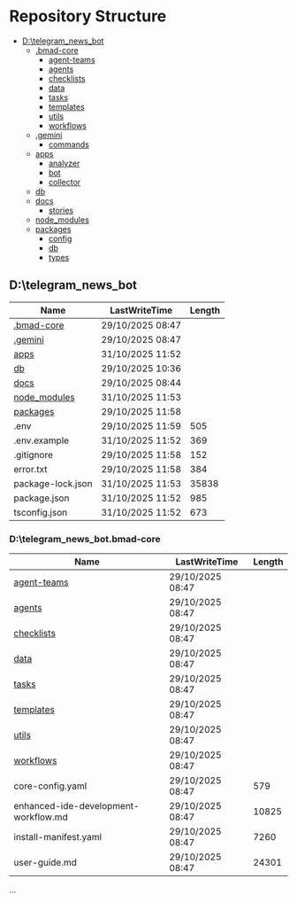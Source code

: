 # Repository Structure

*   [D:\telegram_news_bot](#dtelegram_news_bot)
    *   [.bmad-core](#dtelegram_news_botbmad-core)
        *   [agent-teams](#dtelegram_news_botbmad-coreagent-teams)
        *   [agents](#dtelegram_news_botbmad-coreagents)
        *   [checklists](#dtelegram_news_botbmad-corechecklists)
        *   [data](#dtelegram_news_botbmad-coredata)
        *   [tasks](#dtelegram_news_botbmad-coretasks)
        *   [templates](#dtelegram_news_botbmad-coretemplates)
        *   [utils](#dtelegram_news_botbmad-coreutils)
        *   [workflows](#dtelegram_news_botbmad-coreworkflows)
    *   [.gemini](#dtelegram_news_botgemini)
        *   [commands](#dtelegram_news_botgeminicoomands)
    *   [apps](#dtelegram_news_botapps)
        *   [analyzer](#dtelegram_news_botappsanalyzer)
        *   [bot](#dtelegram_news_botappsbot)
        *   [collector](#dtelegram_news_botappscollector)
    *   [db](#dtelegram_news_botdb)
    *   [docs](#dtelegram_news_botdocs)
        *   [stories](#dtelegram_news_botdocsstories)
    *   [node_modules](#dtelegram_news_botnode_modules)
    *   [packages](#dtelegram_news_botpackages)
        *   [config](#dtelegram_news_botpackagesconfig)
        *   [db](#dtelegram_news_botpackagesdb)
        *   [types](#dtelegram_news_botpackagestypes)

<a name="dtelegram_news_bot"></a>
## D:\telegram_news_bot

| Name | LastWriteTime | Length |
| --- | --- | --- |
| [.bmad-core](#dtelegram_news_botbmad-core) | 29/10/2025 08:47 | |
| [.gemini](#dtelegram_news_botgemini) | 29/10/2025 08:47 | |
| [apps](#dtelegram_news_botapps) | 31/10/2025 11:52 | |
| [db](#dtelegram_news_botdb) | 29/10/2025 10:36 | |
| [docs](#dtelegram_news_botdocs) | 29/10/2025 08:44 | |
| [node_modules](#dtelegram_news_botnode_modules) | 31/10/2025 11:53 | |
| [packages](#dtelegram_news_botpackages) | 29/10/2025 11:58 | |
| .env | 29/10/2025 11:59 | 505 |
| .env.example | 31/10/2025 11:52 | 369 |
| .gitignore | 29/10/2025 11:58 | 152 |
| error.txt | 29/10/2025 11:58 | 384 |
| package-lock.json | 31/10/2025 11:53 | 35838 |
| package.json | 31/10/2025 11:52 | 985 |
| tsconfig.json | 31/10/2025 11:52 | 673 |

<a name="dtelegram_news_botbmad-core"></a>
### D:\telegram_news_bot\.bmad-core

| Name | LastWriteTime | Length |
| --- | --- | --- |
| [agent-teams](#dtelegram_news_botbmad-coreagent-teams) | 29/10/2025 08:47 | |
| [agents](#dtelegram_news_botbmad-coreagents) | 29/10/2025 08:47 | |
| [checklists](#dtelegram_news_botbmad-corechecklists) | 29/10/2025 08:47 | |
| [data](#dtelegram_news_botbmad-coredata) | 29/10/2025 08:47 | |
| [tasks](#dtelegram_news_botbmad-coretasks) | 29/10/2025 08:47 | |
| [templates](#dtelegram_news_botbmad-coretemplates) | 29/10/2025 08:47 | |
| [utils](#dtelegram_news_botbmad-coreutils) | 29/10/2025 08:47 | |
| [workflows](#dtelegram_news_botbmad-coreworkflows) | 29/10/2025 08:47 | |
| core-config.yaml | 29/10/2025 08:47 | 579 |
| enhanced-ide-development-workflow.md | 29/10/2025 08:47 | 10825 |
| install-manifest.yaml | 29/10/2025 08:47 | 7260 |
| user-guide.md | 29/10/2025 08:47 | 24301 |
...
